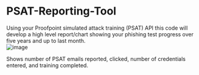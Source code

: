 # PSAT-Reporting-Tool
Using your Proofpoint simulated attack training (PSAT) API this code will develop a high level report/chart showing your phishing test progress over five years and up to last month. <br/>
![image](https://github.com/user-attachments/assets/4f6f174e-34d1-48a4-b5f8-cbd97252bcc9)


Shows number of PSAT emails reported, clicked, number of credentials entered, and training completed.
